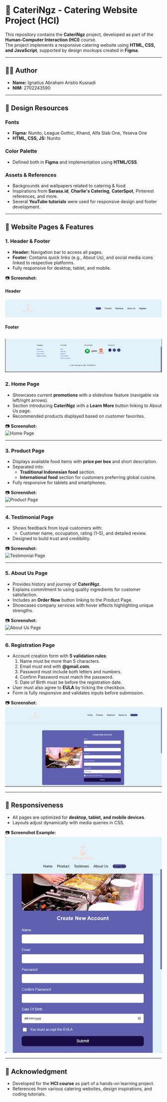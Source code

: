 # 🍱 CateriNgz - Catering Website Project (HCI)

This repository contains the **CateriNgz** project, developed as part of the **Human-Computer Interaction (HCI)** course.  
The project implements a responsive catering website using **HTML, CSS, and JavaScript**, supported by design mockups created in **Figma**.

---

## 👨‍💻 Author
- **Name:** Ignatius Abraham Aristio Kusnadi  
- **NIM:** 2702243590  

---

## 🎨 Design Resources

### Fonts
- **Figma:** Nunito, League Gothic, Khand, Alfa Slab One, Yeseva One  
- **HTML, CSS, JS:** Nunito  

### Color Palette
- Defined both in **Figma** and implementation using **HTML/CSS**.  

### Assets & References
- Backgrounds and wallpapers related to catering & food  
- Inspirations from **Sarasa.id**, **Charlie's Catering**, **CaterSpot**, Pinterest references, and more.  
- Several **YouTube tutorials** were used for responsive design and footer development.  

---

## 📄 Website Pages & Features

### 1. Header & Footer
- **Header:** Navigation bar to access all pages.  
- **Footer:** Contains quick links (e.g., About Us), and social media icons linked to respective platforms.  
- Fully responsive for desktop, tablet, and mobile.  

📷 **Screenshot:**  
#### Header
![Header](screenshots/Header.png)
#### Footer
![Footer](screenshots/Footer.png)
---

### 2. Home Page
- Showcases current **promotions** with a slideshow feature (navigable via left/right arrows).  
- Section introducing **CateriNgz** with a **Learn More** button linking to About Us page.  
- Recommended products displayed based on customer favorites.  

📷 **Screenshot:**  
![Home Page](screenshots/home.png)

---

### 3. Product Page
- Displays available food items with **price per box** and short description.  
- Separated into:
  - **Traditional Indonesian food** section.  
  - **International food** section for customers preferring global cuisine.  
- Fully responsive for tablets and smartphones.  

📷 **Screenshot:**  
![Product Page](screenshots/products.png)

---

### 4. Testimonial Page
- Shows feedback from loyal customers with:  
  - Customer name, occupation, rating (1–5), and detailed review.  
- Designed to build trust and credibility.  

📷 **Screenshot:**  
![Testimonial Page](screenshots/testimonial.png)

---

### 5. About Us Page
- Provides history and journey of **CateriNgz**.  
- Explains commitment to using quality ingredients for customer satisfaction.  
- Includes an **Order Now** button linking to the Product Page.  
- Showcases company services with hover effects highlighting unique strengths.  

📷 **Screenshot:**  
![About Us Page](screenshots/about.png)

---

### 6. Registration Page
- Account creation form with **5 validation rules**:
  1. Name must be more than 5 characters.  
  2. Email must end with **@gmail.com**.  
  3. Password must include both letters and numbers.  
  4. Confirm Password must match the password.  
  5. Date of Birth must be before the registration date.  
- User must also agree to **EULA** by ticking the checkbox.  
- Form is fully responsive and validates inputs before submission.  

📷 **Screenshot:**  
![Registration Page](screenshots/register.png)

---

## 📱 Responsiveness
- All pages are optimized for **desktop, tablet, and mobile devices**.  
- Layouts adjust dynamically with media queries in CSS.  

📷 **Screenshot Example:**  
![Mobile Responsive](screenshots/responsive.png)

---

## 🙏 Acknowledgment
- Developed for the **HCI course** as part of a hands-on learning project.  
- References from various catering websites, design inspirations, and coding tutorials.  
